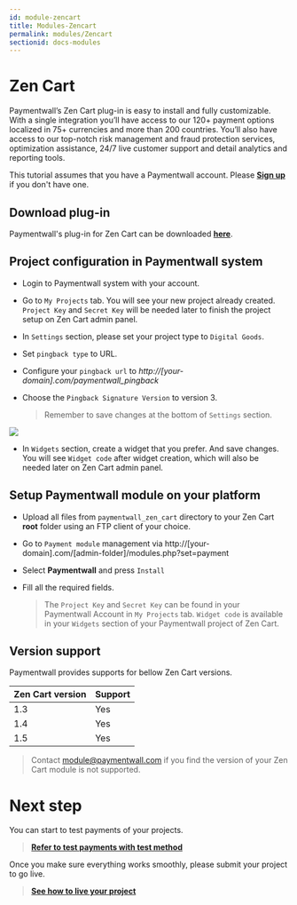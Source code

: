 ```yaml
---
id: module-zencart
title: Modules-Zencart
permalink: modules/Zencart
sectionid: docs-modules
---
```


# Zen Cart

Paymentwall’s Zen Cart plug-in is easy to install and fully customizable. With a single integration you’ll have access to our 120+ payment options localized in 75+ currencies and more than 200 countries. You’ll also have access to our top-notch risk management and fraud protection services, optimization assistance, 24/7 live customer support and detail analytics and reporting tools.

This tutorial assumes that you have a Paymentwall account. Please **[Sign up](https://api.paymentwall.com/pwaccount/signup?source=zencart&mode=merchant)** if you don't have one.

## Download plug-in

Paymentwall's plug-in for Zen Cart can be downloaded **[here](https://github.com/paymentwall)**.

## Project configuration in Paymentwall system

* Login to Paymentwall system with your account.

* Go to ```My Projects``` tab. You will see your new project already created. ```Project Key``` and ```Secret Key``` will be needed later to finish the project setup on Zen Cart admin panel.

* In ```Settings``` section, please set your project type to  ```Digital Goods```.

* Set ```pingback type``` to URL.

 * Configure your ```pingback url``` to *http://[your-domain].com/paymentwall_pingback*

* Choose the ```Pingback Signature Version``` to version 3.

  > Remember to save changes at the bottom of ```Settings``` section.

<img src="/paymentwall.github.io/textures/pic/modules/zencart.png">

* In ```Widgets``` section, create a widget that you prefer. And save changes. You will see ```Widget code``` after widget creation, which will also be needed later on Zen Cart admin panel.

## Setup Paymentwall module on your platform

* Upload all files from ```paymentwall_zen_cart``` directory to your Zen Cart **root** folder using an FTP client of your choice.

* Go to ```Payment module``` management via http://[your-domain].com/[admin-folder]/modules.php?set=payment 

* Select **Paymentwall** and press ```Install```

* Fill all the required fields.

  >The ```Project Key``` and ```Secret Key``` can be found in your Paymentwall Account in ```My Projects``` tab. ```Widget code``` is available in your ```Widgets``` section of your Paymentwall project of Zen Cart.


## Version support

Paymentwall provides supports for bellow Zen Cart versions.

|Zen Cart version|Support|
|:-------|:--------|
|1.3|Yes|
|1.4|Yes|
|1.5|Yes|

> Contact [module@paymentwall.com](mailto:module@paymentwall.com) if you find the version of your Zen Cart module is not supported.

# Next step

You can start to test payments of your projects.

> **[Refer to test payments with test method](/paymentwall.github.io/sandbox/test-payment)**

Once you make sure everything works smoothly, please submit your project to go live.

> **[See how to live your project](/paymentwall.github.io/go_live-home)**